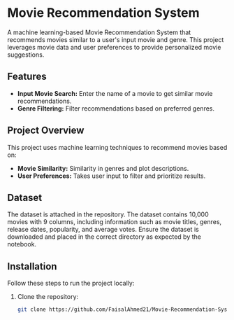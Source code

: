 # Movie Recommendation System

A machine learning-based Movie Recommendation System that recommends movies similar to a user's input movie and genre. This project leverages movie data and user preferences to provide personalized movie suggestions.

## Features

- **Input Movie Search:** Enter the name of a movie to get similar movie recommendations.
- **Genre Filtering:** Filter recommendations based on preferred genres.

## Project Overview

This project uses machine learning techniques to recommend movies based on:

- **Movie Similarity:** Similarity in genres and plot descriptions.
- **User Preferences:** Takes user input to filter and prioritize results.

## Dataset

The dataset is attached in the repository. The dataset contains 10,000 movies with 9 columns, including information such as movie titles, genres, release dates, popularity, and average votes. Ensure the dataset is downloaded and placed in the correct directory as expected by the notebook.

## Installation

Follow these steps to run the project locally:

1. Clone the repository:
   ```bash
   git clone https://github.com/FaisalAhmed21/Movie-Recommendation-System.git

